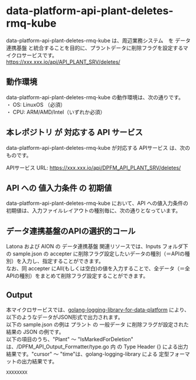 # data-platform-api-plant-deletes-rmq-kube

data-platform-api-plant-deletes-rmq-kube は、周辺業務システム　を データ連携基盤 と統合することを目的に、プラントデータに削除フラグを設定するマイクロサービスです。  
https://xxx.xxx.io/api/API_PLANT_SRV/deletes/

## 動作環境
data-platform-api-plant-deletes-rmq-kube の動作環境は、次の通りです。  
・ OS: LinuxOS （必須）  
・ CPU: ARM/AMD/Intel（いずれか必須）  

## 本レポジトリ が 対応する API サービス
data-platform-api-plant-deletes-rmq-kube が対応する APIサービス は、次のものです。

APIサービス URL: https://xxx.xxx.io/api/DPFM_API_PLANT_SRV/deletes/

## API への 値入力条件 の 初期値
data-platform-api-plant-deletes-rmq-kube において、API への値入力条件の初期値は、入力ファイルレイアウトの種別毎に、次の通りとなっています。  

## データ連携基盤のAPIの選択的コール

Latona および AION の データ連携基盤 関連リソースでは、Inputs フォルダ下の sample.json の accepter に削除フラグ設定したいデータの種別（＝APIの種別）を入力し、指定することができます。  
なお、同 accepter にAll(もしくは空白)の値を入力することで、全データ（＝全APIの種別）をまとめて削除フラグ設定することができます。  

## Output  
本マイクロサービスでは、[golang-logging-library-for-data-platform](https://github.com/latonaio/golang-logging-library-for-data-platform) により、以下のようなデータがJSON形式で出力されます。  
以下の sample.json の例は プラント の 一般データ に削除フラグが設定された結果の JSON の例です。  
以下の項目のうち、"Plant" ～ "IsMarkedForDeletion" は、/DPFM_API_Output_Formatter/type.go 内 の Type Header {} による出力結果です。"cursor" ～ "time"は、golang-logging-library による 定型フォーマットの出力結果です。  

```
XXXXXXXX
```
